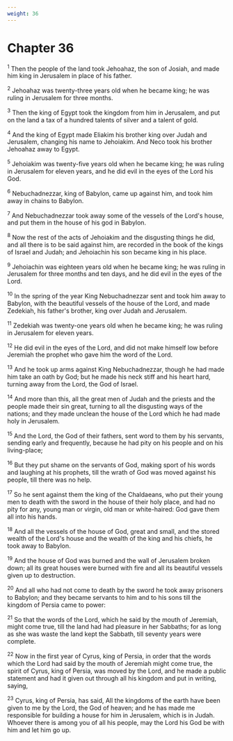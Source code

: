 ```yaml
---
weight: 36
---
```


# Chapter 36

<sup>1</sup> Then the people of the land took Jehoahaz, the son of Josiah, and made him king in Jerusalem in place of his father. 

<sup>2</sup> Jehoahaz was twenty-three years old when he became king; he was ruling in Jerusalem for three months. 

<sup>3</sup> Then the king of Egypt took the kingdom from him in Jerusalem, and put on the land a tax of a hundred talents of silver and a talent of gold. 

<sup>4</sup> And the king of Egypt made Eliakim his brother king over Judah and Jerusalem, changing his name to Jehoiakim. And Neco took his brother Jehoahaz away to Egypt. 

<sup>5</sup> Jehoiakim was twenty-five years old when he became king; he was ruling in Jerusalem for eleven years, and he did evil in the eyes of the Lord his God. 

<sup>6</sup> Nebuchadnezzar, king of Babylon, came up against him, and took him away in chains to Babylon. 

<sup>7</sup> And Nebuchadnezzar took away some of the vessels of the Lord's house, and put them in the house of his god in Babylon. 

<sup>8</sup> Now the rest of the acts of Jehoiakim and the disgusting things he did, and all there is to be said against him, are recorded in the book of the kings of Israel and Judah; and Jehoiachin his son became king in his place. 

<sup>9</sup> Jehoiachin was eighteen years old when he became king; he was ruling in Jerusalem for three months and ten days, and he did evil in the eyes of the Lord. 

<sup>10</sup> In the spring of the year King Nebuchadnezzar sent and took him away to Babylon, with the beautiful vessels of the house of the Lord, and made Zedekiah, his father's brother, king over Judah and Jerusalem. 

<sup>11</sup> Zedekiah was twenty-one years old when he became king; he was ruling in Jerusalem for eleven years. 

<sup>12</sup> He did evil in the eyes of the Lord, and did not make himself low before Jeremiah the prophet who gave him the word of the Lord. 

<sup>13</sup> And he took up arms against King Nebuchadnezzar, though he had made him take an oath by God; but he made his neck stiff and his heart hard, turning away from the Lord, the God of Israel. 

<sup>14</sup> And more than this, all the great men of Judah and the priests and the people made their sin great, turning to all the disgusting ways of the nations; and they made unclean the house of the Lord which he had made holy in Jerusalem. 

<sup>15</sup> And the Lord, the God of their fathers, sent word to them by his servants, sending early and frequently, because he had pity on his people and on his living-place; 

<sup>16</sup> But they put shame on the servants of God, making sport of his words and laughing at his prophets, till the wrath of God was moved against his people, till there was no help. 

<sup>17</sup> So he sent against them the king of the Chaldaeans, who put their young men to death with the sword in the house of their holy place, and had no pity for any, young man or virgin, old man or white-haired: God gave them all into his hands. 

<sup>18</sup> And all the vessels of the house of God, great and small, and the stored wealth of the Lord's house and the wealth of the king and his chiefs, he took away to Babylon. 

<sup>19</sup> And the house of God was burned and the wall of Jerusalem broken down; all its great houses were burned with fire and all its beautiful vessels given up to destruction. 

<sup>20</sup> And all who had not come to death by the sword he took away prisoners to Babylon; and they became servants to him and to his sons till the kingdom of Persia came to power: 

<sup>21</sup> So that the words of the Lord, which he said by the mouth of Jeremiah, might come true, till the land had had pleasure in her Sabbaths; for as long as she was waste the land kept the Sabbath, till seventy years were complete. 

<sup>22</sup> Now in the first year of Cyrus, king of Persia, in order that the words which the Lord had said by the mouth of Jeremiah might come true, the spirit of Cyrus, king of Persia, was moved by the Lord, and he made a public statement and had it given out through all his kingdom and put in writing, saying, 

<sup>23</sup> Cyrus, king of Persia, has said, All the kingdoms of the earth have been given to me by the Lord, the God of heaven; and he has made me responsible for building a house for him in Jerusalem, which is in Judah. Whoever there is among you of all his people, may the Lord his God be with him and let him go up. 

